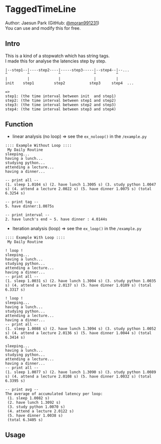 # TaggedTimeLine

Author: Jaesun Park (GitHub: [@moran991231](https://github.com/moran991231))  
You can use and modify this for free.
## Intro
This is a kind of a stopwatch which has string tags.  
I made this for analyse the latencies step by step.  
```
|--step1--|----step2----|-----step3-----|--step4--|--...
^         ^             ^               ^         ^
|         |             |               |         |
init    step1         step2           step3     step4  ...

=>
step1: (the time interval between init  and step1)
step2: (the time interval between step1 and step2)
step3: (the time interval between step2 and step3)
step4: (the time interval between step3 and step4)
```

## Function
* linear analysis (no loop) => see the `ex_noloop()` in the `/example.py`
```
:::: Example Without Loop ::::
 My Daily Routine
sleeping...
having a lunch...
studying python...
attending a lecture...
having a dinner...

-- print all --
(1. sleep 1.0104 s) (2. have lunch 1.3005 s) (3. study python 1.0047 s) (4. attend a lecture 2.0022 s) (5. have dinner 1.0075 s) (total 6.3254 s)

-- print tag --
5. have dinner:1.0075s

-- print interval --
2. have lunch's end ~ 5. have dinner : 4.0144s
```
  

* Iteration analysis (loop) => see the `ex_loop()` in the `/example.py`

```
:::: Example With Loop ::::
 My Daily Routine

! loop !
sleeping...
having a lunch...
studying python...
attending a lecture...
having a dinner...
-- print all --
(1. sleep 1.0031 s) (2. have lunch 1.3004 s) (3. study python 1.0035 s) (4. attend a lecture 2.0137 s) (5. have dinner 1.0109 s) (total 6.3317 s)

! loop !
sleeping...
having a lunch...
studying python...
attending a lecture...
having a dinner...
-- print all --
(1. sleep 1.0088 s) (2. have lunch 1.3094 s) (3. study python 1.0052 s) (4. attend a lecture 2.0136 s) (5. have dinner 1.0044 s) (total 6.3414 s)

sleeping...
having a lunch...
studying python...
attending a lecture...
having a dinner...
-- print all --
(1. sleep 1.0077 s) (2. have lunch 1.3090 s) (3. study python 1.0089 s) (4. attend a lecture 2.0108 s) (5. have dinner 1.0032 s) (total 6.3395 s)

-- print avg --
The average of accumulated latency per loop:
 (1. sleep 1.0082 s)
 (2. have lunch 1.3092 s)
 (3. study python 1.0070 s)
 (4. attend a lecture 2.0122 s)
 (5. have dinner 1.0038 s)
 (total 6.3405 s)
```


## Usage
